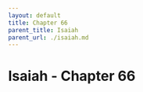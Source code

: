 ```yaml
---
layout: default
title: Chapter 66
parent_title: Isaiah
parent_url: ./isaiah.md
---
```


# Isaiah - Chapter 66
